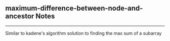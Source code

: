 <h2>maximum-difference-between-node-and-ancestor Notes</h2><hr>Similar to kadene's algorithm solution to finding the max sum of a subarray
